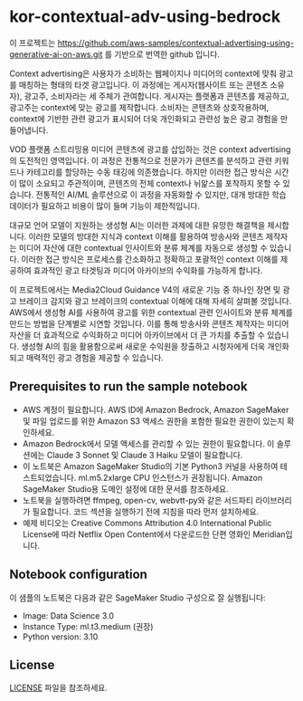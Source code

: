 # kor-contextual-adv-using-bedrock

이 프로젝트는 https://github.com/aws-samples/contextual-advertising-using-generative-ai-on-aws.git 를 기반으로 번역한 github 입니다.

Context advertising은 사용자가 소비하는 웹페이지나 미디어의 context에 맞춰 광고를 매칭하는 형태의 타겟 광고입니다. 이 과정에는 게시자(웹사이트 또는 콘텐츠 소유자), 광고주, 소비자라는 세 주체가 관여합니다. 게시자는 플랫폼과 콘텐츠를 제공하고, 광고주는 context에 맞는 광고를 제작합니다. 소비자는 콘텐츠와 상호작용하며, context에 기반한 관련 광고가 표시되어 더욱 개인화되고 관련성 높은 광고 경험을 만들어냅니다.

VOD 플랫폼 스트리밍용 미디어 콘텐츠에 광고를 삽입하는 것은 context advertising의 도전적인 영역입니다. 이 과정은 전통적으로 전문가가 콘텐츠를 분석하고 관련 키워드나 카테고리를 할당하는 수동 태깅에 의존했습니다. 하지만 이러한 접근 방식은 시간이 많이 소요되고 주관적이며, 콘텐츠의 전체 context나 뉘앑스를 포착하지 못할 수 있습니다. 전통적인 AI/ML 솔루션으로 이 과정을 자동화할 수 있지만, 대개 방대한 학습 데이터가 필요하고 비용이 많이 들며 기능이 제한적입니다.

대규모 언어 모델이 지원하는 생성형 AI는 이러한 과제에 대한 유망한 해결책을 제시합니다. 이러한 모델의 방대한 지식과 context 이해를 활용하여 방송사와 콘텐츠 제작자는 미디어 자산에 대한 contextual 인사이트와 분류 체계를 자동으로 생성할 수 있습니다. 이러한 접근 방식은 프로세스를 간소화하고 정확하고 포괄적인 context 이해를 제공하여 효과적인 광고 타겟팅과 미디어 아카이브의 수익화를 가능하게 합니다.

이 프로젝트에서는 Media2Cloud Guidance V4의 새로운 기능 중 하나인 장면 및 광고 브레이크 감지와 광고 브레이크의 contextual 이해에 대해 자세히 살펴볼 것입니다. AWS에서 생성형 AI를 사용하여 광고를 위한 contextual 관련 인사이트와 분류 체계를 만드는 방법을 단계별로 시연할 것입니다. 이를 통해 방송사와 콘텐츠 제작자는 미디어 자산을 더 효과적으로 수익화하고 미디어 아카이브에서 더 큰 가치를 추출할 수 있습니다. 생성형 AI의 힘을 활용함으로써 새로운 수익원을 창출하고 시청자에게 더욱 개인화되고 매력적인 광고 경험을 제공할 수 있습니다.

## Prerequisites to run the sample notebook

- AWS 계정이 필요합니다. AWS ID에 Amazon Bedrock, Amazon SageMaker 및 파일 업로드를 위한 Amazon S3 액세스 권한을 포함한 필요한 권한이 있는지 확인하세요.
- Amazon Bedrock에서 모델 액세스를 관리할 수 있는 권한이 필요합니다. 이 솔루션에는 Claude 3 Sonnet 및 Claude 3 Haiku 모델이 필요합니다.
- 이 노트북은 Amazon SageMaker Studio의 기본 Python3 커널을 사용하여 테스트되었습니다. ml.m5.2xlarge CPU 인스턴스가 권장됩니다. Amazon SageMaker Studio용 도메인 설정에 대한 문서를 참조하세요.
- 노트북을 실행하려면 ffmpeg, open-cv, webvtt-py와 같은 서드파티 라이브러리가 필요합니다. 코드 섹션을 실행하기 전에 지침을 따라 먼저 설치하세요.
- 예제 비디오는 Creative Commons Attribution 4.0 International Public License에 따라 Netflix Open Content에서 다운로드한 단편 영화인 Meridian입니다.

## Notebook configuration

이 샘플의 노트북은 다음과 같은 SageMaker Studio 구성으로 잘 실행됩니다:

- Image: Data Science 3.0
- Instance Type: ml.t3.medium (권장)
- Python version: 3.10

## License

[LICENSE](./LICENSE) 파일을 참조하세요.